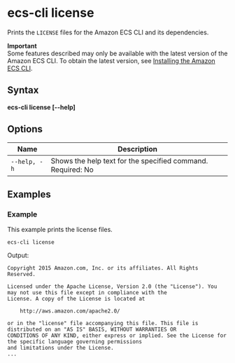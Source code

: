 # ecs\-cli license<a name="cmd-ecs-cli-license"></a>

Prints the `LICENSE` files for the Amazon ECS CLI and its dependencies\.

**Important**  
Some features described may only be available with the latest version of the Amazon ECS CLI\. To obtain the latest version, see [Installing the Amazon ECS CLI](ECS_CLI_installation.md)\.

## Syntax<a name="cmd-ecs-cli-license-syntax"></a>

**ecs\-cli license \[\-\-help\]** 

## Options<a name="cmd-ecs-cli-license-options"></a>


| Name | Description | 
| --- | --- | 
|  `--help, -h`  |  Shows the help text for the specified command\. Required: No  | 

## Examples<a name="cmd-ecs-cli-license-examples"></a>

### Example<a name="cmd-ecs-cli-license-example-1"></a>

This example prints the license files\.

```
ecs-cli license
```

Output:

```
Copyright 2015 Amazon.com, Inc. or its affiliates. All Rights Reserved.

Licensed under the Apache License, Version 2.0 (the "License"). You may not use this file except in compliance with the
License. A copy of the License is located at

    http://aws.amazon.com/apache2.0/

or in the "license" file accompanying this file. This file is distributed on an "AS IS" BASIS, WITHOUT WARRANTIES OR
CONDITIONS OF ANY KIND, either express or implied. See the License for the specific language governing permissions
and limitations under the License.
...
```
